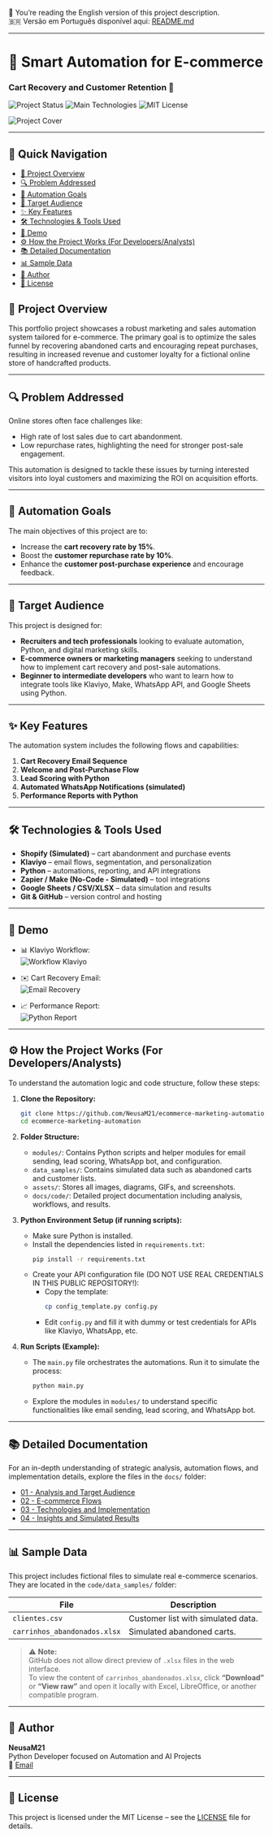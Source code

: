📖 You’re reading the English version of this project description.  
🇧🇷 Versão em Português disponível aqui: [README.md](README.md)

---

# 🛒 Smart Automation for E-commerce

### Cart Recovery and Customer Retention 🚀

![Project Status](https://img.shields.io/badge/Status-In%20Development-orange)
![Main Technologies](https://img.shields.io/badge/Tech-Python%2C%20Klaviyo%2C%20Shopify%20(Conceptual)-blue)
![MIT License](https://img.shields.io/badge/License-MIT-green)

![Project Cover](capa-ecommerce.png)

---

## 🧭 Quick Navigation

- [📝 Project Overview](#-project-overview)
- [🔍 Problem Addressed](#-problem-addressed)
- [🎯 Automation Goals](#-automation-goals)
- [🎯 Target Audience](#-target-audience)
- [✨ Key Features](#-key-features)
- [🛠️ Technologies & Tools Used](#️-technologies--tools-used)
- [🚀 Demo](#-demo)
- [⚙️ How the Project Works (For Developers/Analysts)](#️-how-the-project-works-for-developersanalysts)
- [📚 Detailed Documentation](#-detailed-documentation)
- [📊 Sample Data](#-sample-data)
- [👤 Author](#-author)
- [📄 License](#-license)

## 📝 Project Overview

This portfolio project showcases a robust marketing and sales automation system tailored for e-commerce. The primary goal is to optimize the sales funnel by recovering abandoned carts and encouraging repeat purchases, resulting in increased revenue and customer loyalty for a fictional online store of handcrafted products.

---

## 🔍 Problem Addressed

Online stores often face challenges like:

* High rate of lost sales due to cart abandonment.
* Low repurchase rates, highlighting the need for stronger post-sale engagement.

This automation is designed to tackle these issues by turning interested visitors into loyal customers and maximizing the ROI on acquisition efforts.

---

## 🎯 Automation Goals

The main objectives of this project are to:

* Increase the **cart recovery rate by 15%**.
* Boost the **customer repurchase rate by 10%**.
* Enhance the **customer post-purchase experience** and encourage feedback.

---

## 🎯 Target Audience

This project is designed for:

- **Recruiters and tech professionals** looking to evaluate automation, Python, and digital marketing skills.
- **E-commerce owners or marketing managers** seeking to understand how to implement cart recovery and post-sale automations.
- **Beginner to intermediate developers** who want to learn how to integrate tools like Klaviyo, Make, WhatsApp API, and Google Sheets using Python.

---

## ✨ Key Features

The automation system includes the following flows and capabilities:

1. **Cart Recovery Email Sequence**
2. **Welcome and Post-Purchase Flow**
3. **Lead Scoring with Python**
4. **Automated WhatsApp Notifications (simulated)**
5. **Performance Reports with Python**

---

## 🛠️ Technologies & Tools Used

- **Shopify (Simulated)** – cart abandonment and purchase events
- **Klaviyo** – email flows, segmentation, and personalization
- **Python** – automations, reporting, and API integrations
- **Zapier / Make (No-Code - Simulated)** – tool integrations
- **Google Sheets / CSV/XLSX** – data simulation and results
- **Git & GitHub** – version control and hosting

---

## 🚀 Demo

* 📊 Klaviyo Workflow:  
  ![Workflow Klaviyo](assets/screenshots/klaviyo_workflow.png)

* ✉️ Cart Recovery Email:  
  ![Email Recovery](assets/screenshots/email_recuperacao.png)

* 📈 Performance Report:  
  ![Python Report](assets/screenshots/relatorio.png)

---

## ⚙️ How the Project Works (For Developers/Analysts)

To understand the automation logic and code structure, follow these steps:

1. **Clone the Repository:**
    ```bash
    git clone https://github.com/NeusaM21/ecommerce-marketing-automation.git
    cd ecommerce-marketing-automation
    ```

2. **Folder Structure:**
    * `modules/`: Contains Python scripts and helper modules for email sending, lead scoring, WhatsApp bot, and configuration.
    * `data_samples/`: Contains simulated data such as abandoned carts and customer lists.
    * `assets/`: Stores all images, diagrams, GIFs, and screenshots.
    * `docs/code/`: Detailed project documentation including analysis, workflows, and results.

3. **Python Environment Setup (if running scripts):**
    * Make sure Python is installed.
    * Install the dependencies listed in `requirements.txt`:
        ```bash
        pip install -r requirements.txt
        ```
    * Create your API configuration file (DO NOT USE REAL CREDENTIALS IN THIS PUBLIC REPOSITORY!):
        * Copy the template:
            ```bash
            cp config_template.py config.py
            ```
        * Edit `config.py` and fill it with dummy or test credentials for APIs like Klaviyo, WhatsApp, etc.

4. **Run Scripts (Example):**
    * The `main.py` file orchestrates the automations. Run it to simulate the process:
        ```bash
        python main.py
        ```
    * Explore the modules in `modules/` to understand specific functionalities like email sending, lead scoring, and WhatsApp bot.

---

## 📚 Detailed Documentation

For an in-depth understanding of strategic analysis, automation flows, and implementation details, explore the files in the `docs/` folder:

- [01 - Analysis and Target Audience](docs/01_Analise_Publico_Alvo.md)  
- [02 - E-commerce Flows](docs/02_Fluxos_Ecommerce.md)  
- [03 - Technologies and Implementation](docs/03_Tecnologias_usadas.md)  
- [04 - Insights and Simulated Results](docs/04_Insights_Resultados.md)

---

## 📊 Sample Data

This project includes fictional files to simulate real e-commerce scenarios. They are located in the `code/data_samples/` folder:

| File                          | Description                              |
|-------------------------------|------------------------------------------|
| `clientes.csv`                | Customer list with simulated data.       |
| `carrinhos_abandonados.xlsx`  | Simulated abandoned carts.               |

> ⚠️ **Note:**  
> GitHub does not allow direct preview of `.xlsx` files in the web interface.  
> To view the content of `carrinhos_abandonados.xlsx`, click **“Download”** or **“View raw”** and open it locally with Excel, LibreOffice, or another compatible program.

---

## 👤 Author

**NeusaM21**  
Python Developer focused on Automation and AI Projects  
📧 [Email](mailto:contact.neusam21@gmail.com)

---

## 📄 License

This project is licensed under the MIT License – see the [LICENSE](LICENSE) file for details.